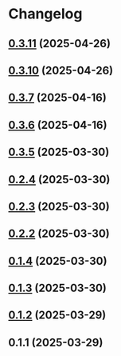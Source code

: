 # Changelog

## [0.3.11](https://github.com/DanielHabenicht/OSHome/compare/v0.3.10...oshome-web_server-v0.3.11) (2025-04-26)

## [0.3.10](https://github.com/DanielHabenicht/OSHome/compare/v0.3.7...oshome-web_server-v0.3.10) (2025-04-26)

## [0.3.7](https://github.com/DanielHabenicht/OSHome/compare/v0.3.6...oshome-web_server-v0.3.7) (2025-04-16)

## [0.3.6](https://github.com/DanielHabenicht/OSHome/compare/v0.3.5...oshome-web_server-v0.3.6) (2025-04-16)

## [0.3.5](https://github.com/DanielHabenicht/OSHome/compare/v0.3.2...oshome-web_server-v0.3.5) (2025-03-30)

## [0.2.4](https://github.com/DanielHabenicht/OSHome/compare/oshome-web_server-v0.2.3...oshome-web_server-v0.2.4) (2025-03-30)

## [0.2.3](https://github.com/DanielHabenicht/OSHome/compare/v0.2.2...oshome-web_server-v0.2.3) (2025-03-30)

## [0.2.2](https://github.com/DanielHabenicht/OSHome/compare/oshome-web_server-v0.1.4...oshome-web_server-v0.2.2) (2025-03-30)

## [0.1.4](https://github.com/DanielHabenicht/OSHome/compare/v0.1.3...oshome-web_server-v0.1.4) (2025-03-30)

## [0.1.3](https://github.com/DanielHabenicht/OSHome/compare/oshome-web_server-v0.1.2...oshome-web_server-v0.1.3) (2025-03-30)

## [0.1.2](https://github.com/DanielHabenicht/OSHome/compare/oshome-web_server-v0.1.1...oshome-web_server-v0.1.2) (2025-03-29)

## 0.1.1 (2025-03-29)
